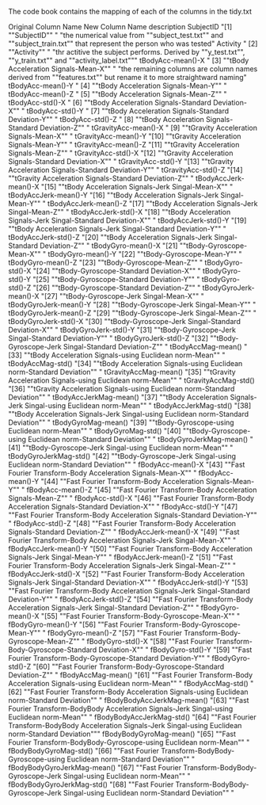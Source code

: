 The code book contains the mapping of each of the columns in the tidy.txt				Original Column Name	New Column Name	descriptionSubjectID	"[1] ""SubjectID""                                                                                               "	"the numerical value from ""subject_test.txt"" and ""subject_train.txt"" that represent the person who was tested"Activity	" [2] ""Activity""                                                                                                "	"thr actitive the subject performs. Derived by ""y_test.txt"", ""y_train.txt"" and ""activity_label.txt"""tBodyAcc-mean()-X	" [3] ""tBody Acceleration Signals-Mean-X""                                                                       "	"the remaining columns are column names derived from ""features.txt"" but rename it to more straightward naming"tBodyAcc-mean()-Y	" [4] ""tBody Acceleration Signals-Mean-Y""                                                                       "	tBodyAcc-mean()-Z 	" [5] ""tBody Acceleration Signals-Mean-Z""                                                                       "	tBodyAcc-std()-X	" [6] ""tBody Acceleration Signals-Standard Deviation-X""                                                         "	tBodyAcc-std()-Y	" [7] ""tBody Acceleration Signals-Standard Deviation-Y""                                                         "	tBodyAcc-std()-Z	" [8] ""tBody Acceleration Signals-Standard Deviation-Z""                                                         "	tGravityAcc-mean()-X	" [9] ""tGravity Acceleration Signals-Mean-X""                                                                    "	tGravityAcc-mean()-Y	"[10] ""tGravity Acceleration Signals-Mean-Y""                                                                    "	tGravityAcc-mean()-Z	"[11] ""tGravity Acceleration Signals-Mean-Z""                                                                    "	tGravityAcc-std()-X	"[12] ""tGravity Acceleration Signals-Standard Deviation-X""                                                      "	tGravityAcc-std()-Y	"[13] ""tGravity Acceleration Signals-Standard Deviation-Y""                                                      "	tGravityAcc-std()-Z	"[14] ""tGravity Acceleration Signals-Standard Deviation-Z""                                                      "	tBodyAccJerk-mean()-X	"[15] ""tBody Acceleration Signals-Jerk Singal-Mean-X""                                                           "	tBodyAccJerk-mean()-Y	"[16] ""tBody Acceleration Signals-Jerk Singal-Mean-Y""                                                           "	tBodyAccJerk-mean()-Z	"[17] ""tBody Acceleration Signals-Jerk Singal-Mean-Z""                                                           "	tBodyAccJerk-std()-X	"[18] ""tBody Acceleration Signals-Jerk Singal-Standard Deviation-X""                                             "	tBodyAccJerk-std()-Y	"[19] ""tBody Acceleration Signals-Jerk Singal-Standard Deviation-Y""                                             "	tBodyAccJerk-std()-Z	"[20] ""tBody Acceleration Signals-Jerk Singal-Standard Deviation-Z""                                             "	tBodyGyro-mean()-X	"[21] ""tBody-Gyroscope-Mean-X""                                                                                  "	tBodyGyro-mean()-Y	"[22] ""tBody-Gyroscope-Mean-Y""                                                                                  "	tBodyGyro-mean()-Z	"[23] ""tBody-Gyroscope-Mean-Z""                                                                                  "	tBodyGyro-std()-X	"[24] ""tBody-Gyroscope-Standard Deviation-X""                                                                    "	tBodyGyro-std()-Y	"[25] ""tBody-Gyroscope-Standard Deviation-Y""                                                                    "	tBodyGyro-std()-Z	"[26] ""tBody-Gyroscope-Standard Deviation-Z""                                                                    "	tBodyGyroJerk-mean()-X	"[27] ""tBody-Gyroscope-Jerk Singal-Mean-X""                                                                      "	tBodyGyroJerk-mean()-Y	"[28] ""tBody-Gyroscope-Jerk Singal-Mean-Y""                                                                      "	tBodyGyroJerk-mean()-Z	"[29] ""tBody-Gyroscope-Jerk Singal-Mean-Z""                                                                      "	tBodyGyroJerk-std()-X	"[30] ""tBody-Gyroscope-Jerk Singal-Standard Deviation-X""                                                        "	tBodyGyroJerk-std()-Y	"[31] ""tBody-Gyroscope-Jerk Singal-Standard Deviation-Y""                                                        "	tBodyGyroJerk-std()-Z	"[32] ""tBody-Gyroscope-Jerk Singal-Standard Deviation-Z""                                                        "	tBodyAccMag-mean()	"[33] ""tBody Acceleration Signals-using Euclidean norm-Mean""                                                    "	tBodyAccMag-std()	"[34] ""tBody Acceleration Signals-using Euclidean norm-Standard Deviation""                                      "	tGravityAccMag-mean()	"[35] ""tGravity Acceleration Signals-using Euclidean norm-Mean""                                                 "	tGravityAccMag-std()	"[36] ""tGravity Acceleration Signals-using Euclidean norm-Standard Deviation""                                   "	tBodyAccJerkMag-mean()	"[37] ""tBody Acceleration Signals-Jerk Singal-using Euclidean norm-Mean""                                        "	tBodyAccJerkMag-std()	"[38] ""tBody Acceleration Signals-Jerk Singal-using Euclidean norm-Standard Deviation""                          "	tBodyGyroMag-mean()	"[39] ""tBody-Gyroscope-using Euclidean norm-Mean""                                                               "	tBodyGyroMag-std()	"[40] ""tBody-Gyroscope-using Euclidean norm-Standard Deviation""                                                 "	tBodyGyroJerkMag-mean()	"[41] ""tBody-Gyroscope-Jerk Singal-using Euclidean norm-Mean""                                                   "	tBodyGyroJerkMag-std()	"[42] ""tBody-Gyroscope-Jerk Singal-using Euclidean norm-Standard Deviation""                                     "	fBodyAcc-mean()-X	"[43] ""Fast Fourier Transform-Body Acceleration Signals-Mean-X""                                                 "	fBodyAcc-mean()-Y	"[44] ""Fast Fourier Transform-Body Acceleration Signals-Mean-Y""                                                 "	fBodyAcc-mean()-Z	"[45] ""Fast Fourier Transform-Body Acceleration Signals-Mean-Z""                                                 "	fBodyAcc-std()-X	"[46] ""Fast Fourier Transform-Body Acceleration Signals-Standard Deviation-X""                                   "	fBodyAcc-std()-Y	"[47] ""Fast Fourier Transform-Body Acceleration Signals-Standard Deviation-Y""                                   "	fBodyAcc-std()-Z	"[48] ""Fast Fourier Transform-Body Acceleration Signals-Standard Deviation-Z""                                   "	fBodyAccJerk-mean()-X	"[49] ""Fast Fourier Transform-Body Acceleration Signals-Jerk Singal-Mean-X""                                     "	fBodyAccJerk-mean()-Y	"[50] ""Fast Fourier Transform-Body Acceleration Signals-Jerk Singal-Mean-Y""                                     "	fBodyAccJerk-mean()-Z	"[51] ""Fast Fourier Transform-Body Acceleration Signals-Jerk Singal-Mean-Z""                                     "	fBodyAccJerk-std()-X	"[52] ""Fast Fourier Transform-Body Acceleration Signals-Jerk Singal-Standard Deviation-X""                       "	fBodyAccJerk-std()-Y	"[53] ""Fast Fourier Transform-Body Acceleration Signals-Jerk Singal-Standard Deviation-Y""                       "	fBodyAccJerk-std()-Z	"[54] ""Fast Fourier Transform-Body Acceleration Signals-Jerk Singal-Standard Deviation-Z""                       "	fBodyGyro-mean()-X	"[55] ""Fast Fourier Transform-Body-Gyroscope-Mean-X""                                                            "	fBodyGyro-mean()-Y	"[56] ""Fast Fourier Transform-Body-Gyroscope-Mean-Y""                                                            "	fBodyGyro-mean()-Z	"[57] ""Fast Fourier Transform-Body-Gyroscope-Mean-Z""                                                            "	fBodyGyro-std()-X	"[58] ""Fast Fourier Transform-Body-Gyroscope-Standard Deviation-X""                                              "	fBodyGyro-std()-Y	"[59] ""Fast Fourier Transform-Body-Gyroscope-Standard Deviation-Y""                                              "	fBodyGyro-std()-Z	"[60] ""Fast Fourier Transform-Body-Gyroscope-Standard Deviation-Z""                                              "	fBodyAccMag-mean()	"[61] ""Fast Fourier Transform-Body Acceleration Signals-using Euclidean norm-Mean""                              "	fBodyAccMag-std()	"[62] ""Fast Fourier Transform-Body Acceleration Signals-using Euclidean norm-Standard Deviation""                "	fBodyBodyAccJerkMag-mean()	"[63] ""Fast Fourier Transform-BodyBody Acceleration Signals-Jerk Singal-using Euclidean norm-Mean""              "	fBodyBodyAccJerkMag-std()	"[64] ""Fast Fourier Transform-BodyBody Acceleration Signals-Jerk Singal-using Euclidean norm-Standard Deviation"""	fBodyBodyGyroMag-mean()	"[65] ""Fast Fourier Transform-BodyBody-Gyroscope-using Euclidean norm-Mean""                                     "	fBodyBodyGyroMag-std()	"[66] ""Fast Fourier Transform-BodyBody-Gyroscope-using Euclidean norm-Standard Deviation""                       "	fBodyBodyGyroJerkMag-mean()	"[67] ""Fast Fourier Transform-BodyBody-Gyroscope-Jerk Singal-using Euclidean norm-Mean""                         "	fBodyBodyGyroJerkMag-std()	"[68] ""Fast Fourier Transform-BodyBody-Gyroscope-Jerk Singal-using Euclidean norm-Standard Deviation""  "	
